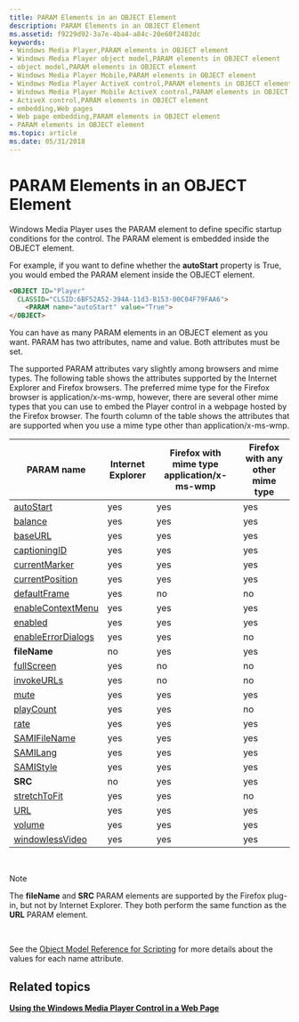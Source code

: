 ```yaml
---
title: PARAM Elements in an OBJECT Element
description: PARAM Elements in an OBJECT Element
ms.assetid: f9229d92-3a7e-4ba4-a84c-20e60f2482dc
keywords:
- Windows Media Player,PARAM elements in OBJECT element
- Windows Media Player object model,PARAM elements in OBJECT element
- object model,PARAM elements in OBJECT element
- Windows Media Player Mobile,PARAM elements in OBJECT element
- Windows Media Player ActiveX control,PARAM elements in OBJECT element
- Windows Media Player Mobile ActiveX control,PARAM elements in OBJECT element
- ActiveX control,PARAM elements in OBJECT element
- embedding,Web pages
- Web page embedding,PARAM elements in OBJECT element
- PARAM elements in OBJECT element
ms.topic: article
ms.date: 05/31/2018
---
```


# PARAM Elements in an OBJECT Element

Windows Media Player uses the PARAM element to define specific startup conditions for the control. The PARAM element is embedded inside the OBJECT element.

For example, if you want to define whether the **autoStart** property is True, you would embed the PARAM element inside the OBJECT element.


```HTML
<OBJECT ID="Player"
  CLASSID="CLSID:6BF52A52-394A-11d3-B153-00C04F79FAA6">
    <PARAM name="autoStart" value="True">
</OBJECT>
```



You can have as many PARAM elements in an OBJECT element as you want. PARAM has two attributes, name and value. Both attributes must be set.

The supported PARAM attributes vary slightly among browsers and mime types. The following table shows the attributes supported by the Internet Explorer and Firefox browsers. The preferred mime type for the Firefox browser is application/x-ms-wmp, however, there are several other mime types that you can use to embed the Player control in a webpage hosted by the Firefox browser. The fourth column of the table shows the attributes that are supported when you use a mime type other than application/x-ms-wmp.



| PARAM name                                            | Internet Explorer | Firefox with mime type application/x-ms-wmp | Firefox with any other mime type |
|-------------------------------------------------------|-------------------|---------------------------------------------|----------------------------------|
| [autoStart](settings-autostart.md)                   | yes               | yes                                         | yes                              |
| [balance](settings-balance.md)                       | yes               | yes                                         | yes                              |
| [baseURL](settings-baseurl.md)                       | yes               | yes                                         | yes                              |
| [captioningID](closedcaption-captioningid.md)        | yes               | yes                                         | yes                              |
| [currentMarker](controls-currentmarker.md)           | yes               | yes                                         | yes                              |
| [currentPosition](controls-currentposition.md)       | yes               | yes                                         | yes                              |
| [defaultFrame](settings-defaultframe.md)             | yes               | no                                          | no                               |
| [enableContextMenu](player-enablecontextmenu.md)     | yes               | yes                                         | yes                              |
| [enabled](player-enabled.md)                         | yes               | yes                                         | yes                              |
| [enableErrorDialogs](settings-enableerrordialogs.md) | yes               | yes                                         | no                               |
| **fileName**                                          | no                | yes                                         | yes                              |
| [fullScreen](player-fullscreen.md)                   | yes               | no                                          | no                               |
| [invokeURLs](settings-invokeurls.md)                 | yes               | no                                          | no                               |
| [mute](settings-mute.md)                             | yes               | yes                                         | yes                              |
| [playCount](settings-playcount.md)                   | yes               | yes                                         | no                               |
| [rate](settings-rate.md)                             | yes               | yes                                         | yes                              |
| [SAMIFileName](closedcaption-samifilename.md)        | yes               | yes                                         | yes                              |
| [SAMILang](closedcaption-samilang.md)                | yes               | yes                                         | yes                              |
| [SAMIStyle](closedcaption-samistyle.md)              | yes               | yes                                         | yes                              |
| **SRC**                                               | no                | yes                                         | yes                              |
| [stretchToFit](player-stretchtofit.md)               | yes               | yes                                         | no                               |
| [URL](player-url.md)                                 | yes               | yes                                         | yes                              |
| [volume](settings-volume.md)                         | yes               | yes                                         | yes                              |
| [windowlessVideo](player-windowlessvideo.md)         | yes               | yes                                         | yes                              |



 

> [!Note]  
> The **fileName** and **SRC** PARAM elements are supported by the Firefox plug-in, but not by Internet Explorer. They both perform the same function as the **URL** PARAM element.

 

See the [Object Model Reference for Scripting](object-model-reference-for-scripting.md) for more details about the values for each name attribute.

## Related topics

<dl> <dt>

[**Using the Windows Media Player Control in a Web Page**](using-the-windows-media-player-control-in-a-web-page.md)
</dt> </dl>

 

 





